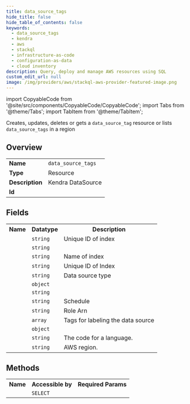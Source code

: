 ```yaml
---
title: data_source_tags
hide_title: false
hide_table_of_contents: false
keywords:
  - data_source_tags
  - kendra
  - aws
  - stackql
  - infrastructure-as-code
  - configuration-as-data
  - cloud inventory
description: Query, deploy and manage AWS resources using SQL
custom_edit_url: null
image: /img/providers/aws/stackql-aws-provider-featured-image.png
---
```


import CopyableCode from '@site/src/components/CopyableCode/CopyableCode';
import Tabs from '@theme/Tabs';
import TabItem from '@theme/TabItem';

Creates, updates, deletes or gets a <code>data_source_tag</code> resource or lists <code>data_source_tags</code> in a region

## Overview
<table><tbody>
<tr><td><b>Name</b></td><td><code>data_source_tags</code></td></tr>
<tr><td><b>Type</b></td><td>Resource</td></tr>
<tr><td><b>Description</b></td><td>Kendra DataSource</td></tr>
<tr><td><b>Id</b></td><td><CopyableCode code="aws.kendra.data_source_tags" /></td></tr>
</tbody></table>

## Fields
<table><tbody><tr><th>Name</th><th>Datatype</th><th>Description</th></tr><tr><td><CopyableCode code="id" /></td><td><code>string</code></td><td>Unique ID of index</td></tr>
<tr><td><CopyableCode code="arn" /></td><td><code>string</code></td><td></td></tr>
<tr><td><CopyableCode code="name" /></td><td><code>string</code></td><td>Name of index</td></tr>
<tr><td><CopyableCode code="index_id" /></td><td><code>string</code></td><td>Unique ID of Index</td></tr>
<tr><td><CopyableCode code="type" /></td><td><code>string</code></td><td>Data source type</td></tr>
<tr><td><CopyableCode code="data_source_configuration" /></td><td><code>object</code></td><td></td></tr>
<tr><td><CopyableCode code="description" /></td><td><code>string</code></td><td></td></tr>
<tr><td><CopyableCode code="schedule" /></td><td><code>string</code></td><td>Schedule</td></tr>
<tr><td><CopyableCode code="role_arn" /></td><td><code>string</code></td><td>Role Arn</td></tr>
<tr><td><CopyableCode code="tags" /></td><td><code>array</code></td><td>Tags for labeling the data source</td></tr>
<tr><td><CopyableCode code="custom_document_enrichment_configuration" /></td><td><code>object</code></td><td></td></tr>
<tr><td><CopyableCode code="language_code" /></td><td><code>string</code></td><td>The code for a language.</td></tr>
<tr><td><CopyableCode code="region" /></td><td><code>string</code></td><td>AWS region.</td></tr>
</tbody></table>

## Methods

<table><tbody>
  <tr>
    <th>Name</th>
    <th>Accessible by</th>
    <th>Required Params</th>
  </tr>
  <tr>
    <td><CopyableCode code="view" /></td>
    <td><code>SELECT</code></td>
    <td><CopyableCode code="region" /></td>
  </tr>
</tbody></table>








